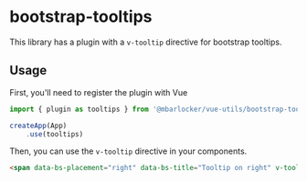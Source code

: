 # bootstrap-tooltips

This library has a plugin with a `v-tooltip` directive for bootstrap tooltips.

## Usage

First, you'll need to register the plugin with Vue

```typescript
import { plugin as tooltips } from '@mbarlocker/vue-utils/bootstrap-tooltips'

createApp(App)
	.use(tooltips)
```

Then, you can use the `v-tooltip` directive in your components.

```html
<span data-bs-placement="right" data-bs-title="Tooltip on right" v-tooltip>Hello!</span>
```
